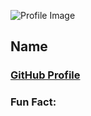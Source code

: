 ![Profile Image](https://github.com/yourprofile.png)

## Name
### [GitHub Profile](https://github.com/yourprofile)
### Fun Fact: 